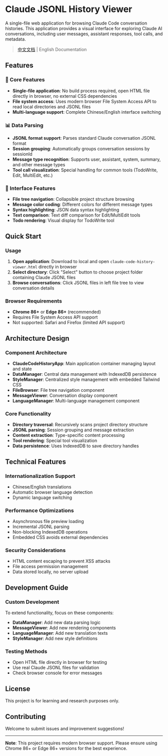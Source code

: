 # Claude JSONL History Viewer

A single-file web application for browsing Claude Code conversation histories. This application provides a visual interface for exploring Claude AI conversations, including user messages, assistant responses, tool calls, and metadata.

> [中文文档](README_CN.md) | English Documentation

## Features

### 🎯 Core Features
- **Single-file application**: No build process required, open HTML file directly in browser, no external CSS dependencies
- **File system access**: Uses modern browser File System Access API to read local directories and JSONL files
- **Multi-language support**: Complete Chinese/English interface switching

### 📊 Data Parsing
- **JSONL format support**: Parses standard Claude conversation JSONL format
- **Session grouping**: Automatically groups conversation sessions by sessionId
- **Message type recognition**: Supports user, assistant, system, summary, and other message types
- **Tool call visualization**: Special handling for common tools (TodoWrite, Edit, MultiEdit, etc.)

### 🎨 Interface Features
- **File tree navigation**: Collapsible project structure browsing
- **Message color coding**: Different colors for different message types
- **Syntax highlighting**: JSON data syntax highlighting
- **Text comparison**: Text diff comparison for Edit/MultiEdit tools
- **Todo rendering**: Visual display for TodoWrite tool

## Quick Start

### Usage
1. **Open application**: Download to local and open `claude-code-history-viewer.html` directly in browser
2. **Select directory**: Click "Select" button to choose project folder containing Claude JSONL files
3. **Browse conversations**: Click JSONL files in left file tree to view conversation details

### Browser Requirements
- **Chrome 86+** or **Edge 86+** (recommended)
- Requires File System Access API support
- Not supported: Safari and Firefox (limited API support)

## Architecture Design

### Component Architecture
- **ClaudeCodeHistoryApp**: Main application container managing layout and state
- **DataManager**: Central data management with IndexedDB persistence
- **StyleManager**: Centralized style management with embedded Tailwind CSS
- **FileBrowser**: File tree navigation component
- **MessageViewer**: Conversation display component
- **LanguageManager**: Multi-language management component

### Core Functionality
- **Directory traversal**: Recursively scans project directory structure
- **JSONL parsing**: Session grouping and message extraction
- **Content extraction**: Type-specific content processing
- **Tool rendering**: Special tool visualization
- **Data persistence**: Uses IndexedDB to save directory handles

## Technical Features

### Internationalization Support
- Chinese/English translations
- Automatic browser language detection
- Dynamic language switching

### Performance Optimizations
- Asynchronous file preview loading
- Incremental JSONL parsing
- Non-blocking IndexedDB operations
- Embedded CSS avoids external dependencies

### Security Considerations
- HTML content escaping to prevent XSS attacks
- File access permission management
- Data stored locally, no server upload

## Development Guide

### Custom Development
To extend functionality, focus on these components:
- **DataManager**: Add new data parsing logic
- **MessageViewer**: Add new rendering components
- **LanguageManager**: Add new translation texts
- **StyleManager**: Add new style definitions

### Testing Methods
- Open HTML file directly in browser for testing
- Use real Claude JSONL files for validation
- Check browser console for error messages

## License

This project is for learning and research purposes only.

## Contributing

Welcome to submit issues and improvement suggestions!

---

**Note**: This project requires modern browser support. Please ensure using Chrome 86+ or Edge 86+ versions for the best experience.